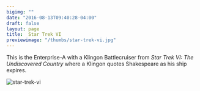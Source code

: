 ```yaml
---
bigimg: ""
date: "2016-08-13T09:40:28-04:00"
draft: false
layout: page
title:  Star Trek VI
previewimage: "/thumbs/star-trek-vi.jpg"
---
```


This is the Enterprise-A with a Klingon Battlecruiser from *Star Trek VI: The Undiscovered Country* where a Klingon quotes Shakespeare as his ship expires.


![star-trek-vi](/images/star-trek-vi.jpg)